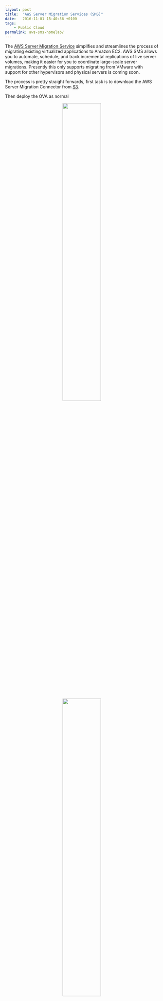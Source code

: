 ```yaml
---
layout: post
title:  "AWS Server Migration Services (SMS)"
date:   2016-11-01 15:40:56 +0100
tags:
    - Public Cloud
permalink: aws-sms-homelab/
---
```

The [AWS Server Migration Service](https://aws.amazon.com/server-migration-service/) simplifies and streamlines the process of migrating existing virtualized applications to Amazon EC2. AWS SMS allows you to automate, schedule, and track incremental replications of live server volumes, making it easier for you to coordinate large-scale server migrations. Presently this only supports migrating from VMware with support for other hypervisors and physical servers is coming soon.

The process is pretty straight forwards,  first task is to download the AWS Server Migration Connector from [S3](https://s3.amazonaws.com/sms-connector/AWS-SMS-Connector.ova).

Then deploy the OVA as normal  
<center><img src="/images/aws-sms-ova-deploy.jpeg" width="50%"></center>

<center><img src="/images/aws-sms-ova-deploy-final.jpeg" width="50%"></center>

The Connector has a web UI, once deployed connect open browser to https://dhcp-addr
<center><img src="/images/aws-sma-cfg-wiz.jpeg" width="50%"></center>

The SMS Connector needst to connect to your AWS account and therefore we need to create a user with the "ServerMigrationConnector" role attached.
<center><img src="/images/aws-sms-account.jpeg" width="50%"></center>

The setup wizard guides you through the following steps,

* Step 1: License Agreement
* Step 2: Create a Password
* Step 3: Network Info
* Step 4: Log Uploads and Upgrades
* Step 5: Server Migration Service

Once configuration is complete the connection to AWS and vCenter should show good in the connector configuration.
<center><img src="/images/aws-sma-cfg-complete.jpeg" width="50%"></center>

If we then connect to AWS we can see the connector.
<center><img src="/images/aws-sma-cfg-complete-console.jpeg" width="50%"></center>

The first task to complete is importing the server catalog from the Connector and inspect the vCenter Server inventory.
<center><img src="/images/aws-sma-import.jpeg" width="50%"></center>

We need a custom role creating to import a virtual machine.  To do this create a local file named trust-policy.json with the following content:  

```  
{  
    "Version": "2012-10-17",  
    "Statement": [  
        {  
            "Sid": "",  
            "Effect": "Allow",  
            "Principal": {  
                "Service": "sms.amazonaws.com"  
            },  
            "Action": "sts:AssumeRole",  
            "Condition": {  
                "StringEquals": {  
                    "sts:ExternalId": "sms"  
                }  
            }  
        }  
    ]  
}  
```   

Create a local file named role-policy.json with the following content:  

```  
{  
    "Version": "2012-10-17",  
    "Statement": [  
        {  
            "Effect": "Allow",  
            "Action": [  
                "ec2:ModifySnapshotAttribute",  
                "ec2:CopySnapshot",  
                "ec2:CopyImage",  
                "ec2:DeleteSnapshot",  
                "ec2:DescribeImages",  
                "ec2:DescribeSnapshots"  
            ],  
            "Resource": "*"  
        }  
    ]  
}  
```  

At a command prompt, go to the directory where you stored the two JSON policy files, and run the following commands to create the SMS service role:  

    aws iam create-role --role-name sms --assume-role-policy-document file://trust-policy.json
    aws iam put-role-policy --role-name sms --policy-name sms --policy-document file:/

Once the vCenter Server Inventory is imported to AWS SMS, and the role is created we can create our first replication job. The first task the initial replication performs is to create a persistent VMware snapshot, it's important to remember to have enough disk capacity to hold snapshots.
<center><img src="/images/aws-sms-seed-snapshot.jpeg" width="50%"></center>

After a little while we can check the Run History and see that it completes and has created an AMI in this example ami-73d68300.
<center><img src="/images/aws-sms-replication.jpeg" width="50%"></center>

This newly created AMI can then be launched at any time from this in ec2.

Performing the initial 'seed' replication copy of a server can take a while, during this time changes are likely to have been made to the source virtual machine. Therefore delta replications can be taken, if you recall the seeding process creates a persistent snapshot, a delta replication therefore contains only the changes between the point seed was taken and now.

Its worth mentioning that taking VMware snapshots of running virtual machines works well, but are very slow due to the active memory, for example taking a delta snapshot of a 13byte change on a running VM took 43minutes. Prior to performing a migration you would want to shutdown the source,  force a delta replication and then power on in EC2.  This would not only be much quicker,  but it would be essential to ensure changes not made after taking the delta.

AWS Console - SMS Console Status Issue
======================================
During my first seed replication,  I used a small CentOS7 VM at (1GB OS 2GB swap) I started this around 5pm and left it running all night,  on checking the AWS Console at 9am it still had not completed.
<center><img src="/images/aws-sma-import-status.jpeg" width="50%"></center>

While I don't have the worlds fastest internet upload connection this should have completed in 16hrs so I went in search of the log files.  Usefully if you connect to the web UI of the SMS Connector there is a 'Support Link' one of which is 'Download Log Bundle'. Clicking this downloads connector-debug.tar.gz after a lot of trial and error looking through the various files within I found,
    /connector-debug/var/log/connector/sms-replications-poller.log

The SMS Connector replication poller appears to be a Java application which performs the inventory and upload services. The output is left quite verbose so its fairly easy to following the upload process in summary it flows like this,  

* ValidateReplicationJob (Connects to vCenter and confirms permissions)
* CREATE_UPLOAD_BUCKET (Connects to S3 and creates a bucket)
* CREATE_BASE_SNAPSHOT (Connects to vCenter and creates a snapshot)
* UPLOAD_BASE_SNAPSHOT (Starts a InMemoryStreamingMultipartUpload of snapshot to S3)

For my upload I can see it starting well and uploading,

``` 
2016-11-01 17:08:21.447 [INFO ] [RTP:sms-job-75a5401c:sms-run-04a4416d:UploadBaseSnapshot] ReplicationTaskPoller:184 - ---------------------------------------------------------------
2016-11-01 17:08:21.447 [INFO ] [RTP:sms-job-75a5401c:sms-run-04a4416d:UploadBaseSnapshot] ReplicationTaskPoller:185 - 	MESSAGE: UPLOAD_BASE_SNAPSHOT
2016-11-01 17:08:21.451 [INFO ] [RTP:sms-job-75a5401c:sms-run-04a4416d:UploadBaseSnapshot] ReplicationTaskPoller:216 - 	Available slots: 10 LRO, 20 fast. Used LRO slot.
2016-11-01 17:08:21.451 [INFO ] [RTP:sms-job-75a5401c:sms-run-04a4416d:UploadBaseSnapshot] ReplicationTaskPoller:228 - 	STARTED: UPLOAD_BASE_SNAPSHOT
2016-11-01 17:08:21.451 [INFO ] [RTP:sms-job-75a5401c:sms-run-04a4416d:UploadBaseSnapshot] ReplicationTaskPoller:229 - ---------------------------------------------------------------
2016-11-01 17:08:21.632 [INFO ] [sms-job-75a5401c:sms-run-04a4416d:UploadBaseSnapshot] SMSClient:156 - SendMessage: {Type: UPLOAD_BASE_SNAPSHOT_RESULT, ContextToken: sms-job-75a5401c:sms-run-04a4416d:UploadBaseSnapshot, TaskState: STARTING}
2016-11-01 17:08:22.961 [INFO ] [sms-job-75a5401c:sms-run-04a4416d:UploadBaseSnapshot] UploadBaseSnapshotBasicOperation:88 - Successfully responded to SMS to start the task
2016-11-01 17:08:22.961 [INFO ] [sms-job-75a5401c:sms-run-04a4416d:UploadBaseSnapshot] VSphereClientFactory:52 - Logging into vcenter.darrylcauldwell.local as administrator@vsphere.local
2016-11-01 17:08:23.039 [INFO ] [sms-job-75a5401c:sms-run-04a4416d:UploadBaseSnapshot] VSphereClient:90 - Connected: vSphere session, login: 'VSPHERE.LOCAL\Administrator', IP/Hostname: vcenter.darrylcauldwell.local, Product: VMware vCenter Server 6.0.0 build-3634794, apiVersion: 6.0, OS: linux-x64, Server instanceUuid: 25e94de5-86ce-4284-b3f7-004d54883739
2016-11-01 17:08:23.042 [INFO ] [sms-job-75a5401c:sms-run-04a4416d:UploadBaseSnapshot] SmsVSphereClientFactory:69 - Connected to vSphere: VMware vCenter Server 6.0.0 build-3634794
2016-11-01 17:08:23.042 [INFO ] [sms-job-75a5401c:sms-run-04a4416d:UploadBaseSnapshot] UploadBaseSnapshotBasicOperation:376 - vSphere session, login: 'VSPHERE.LOCAL\Administrator', IP/Hostname: vcenter.darrylcauldwell.local, Product: VMware vCenter Server 6.0.0 build-3634794, apiVersion: 6.0, OS: linux-x64, Server instanceUuid: 25e94de5-86ce-4284-b3f7-004d54883739
2016-11-01 17:08:23.313 [INFO ] [sms-job-75a5401c:sms-run-04a4416d:UploadBaseSnapshot] EsxCertificateUtils:22 - ESX certificate of HostSystem:host-20 @ https://vcenter.darrylcauldwell.local/sdk of VirtualMachine:vm-162 @ https://vcenter.darrylcauldwell.local/sdk found, size: 1468
2016-11-01 17:08:23.320 [INFO ] [sms-job-75a5401c:sms-run-04a4416d:UploadBaseSnapshot] UploadBaseSnapshotBasicOperation:99 - Snapshot: snapshot-164
2016-11-01 17:08:23.437 [INFO ] [Thread-7] UploadBaseSnapshotBasicOperation$1:130 - Renewed lease...
2016-11-01 17:08:23.444 [INFO ] [Finalizer] VSphereClient:280 - Already logged out.
2016-11-01 17:08:23.445 [INFO ] [Finalizer] VSphereClient:280 - Already logged out.
2016-11-01 17:08:23.465 [INFO ] [sms-job-75a5401c:sms-run-04a4416d:UploadBaseSnapshot] SnapshotStream:163 - Vmdkurl: https://esx2.darrylcauldwell.local/nfc/52da312e-52f9-ae78-46dd-687261688222/disk-1.vmdk
2016-11-01 17:08:23.465 [INFO ] [sms-job-75a5401c:sms-run-04a4416d:UploadBaseSnapshot] SnapshotStream:176 - Added vmdkurl: https://esx2.darrylcauldwell.local/nfc/52da312e-52f9-ae78-46dd-687261688222/disk-1.vmdk and contentID: 4e3f3d82a59ef77087fee67c67ee9838 to the map
2016-11-01 17:08:23.465 [INFO ] [sms-job-75a5401c:sms-run-04a4416d:UploadBaseSnapshot] SnapshotStream:181 - Got vmdkUrls...
2016-11-01 17:08:23.467 [INFO ] [sms-job-75a5401c:sms-run-04a4416d:UploadBaseSnapshot] UploadBaseSnapshotBasicOperation:283 - Starting progress updater...
2016-11-01 17:08:23.468 [INFO ] [sms-job-75a5401c:sms-run-04a4416d:UploadBaseSnapshot] UploadBaseSnapshotBasicOperation:285 - Progress updater started
2016-11-01 17:08:23.469 [INFO ] [sms-job-75a5401c:sms-run-04a4416d:UploadBaseSnapshot] UploadBaseSnapshotBasicOperation:171 - URL: https://esx2.darrylcauldwell.local/nfc/52da312e-52f9-ae78-46dd-687261688222/disk-1.vmdkDiskInfoDiskInfo(controllerName=VirtualLsiLogicController, controllerKey=1000, busNumber=0, unitNumber=0, longContentId=4e3f3d82a59ef77087fee67c67ee9838, capacityInBytes=17179869184)
2016-11-01 17:08:23.499 [INFO ] [sms-job-75a5401c:sms-run-04a4416d:UploadBaseSnapshot] UploadBaseSnapshotBasicOperation:178 - sms-job-75a5401c/sms-run-04a4416d/4e3f3d82a59ef77087fee67c67ee9838.vmdk
2016-11-01 17:08:23.501 [INFO ] [sms-job-75a5401c:sms-run-04a4416d:UploadBaseSnapshot] InMemoryStreamingMultipartUpload:53 - Initiating upload
2016-11-01 17:08:24.364 [INFO ] [sms-job-75a5401c:sms-run-04a4416d:UploadBaseSnapshot] InMemoryStreamingMultipartUpload:62 - Upload initiated, upload Id:HX5mm4ELRT17CGnsm4a6voAjP4ryyCTnb34qy1C0_1aMKE8zJtuo1Ob7sN56GMbIyFYjTRaB8lFzKUq2AwBOmJFmywRI2zzURdhmKk_yivl7Zzo5LcbvHaOBiabEMHOw
2016-11-01 17:08:24.364 [INFO ] [sms-job-75a5401c:sms-run-04a4416d:UploadBaseSnapshot] InMemoryStreamingMultipartUpload:71 - Attempting to upload part 1
2016-11-01 17:08:28.605 [INFO ] [pool-2-thread-1] SMSClient:156 - SendMessage: {Type: UPLOAD_BASE_SNAPSHOT_RESULT, ContextToken: sms-job-75a5401c:sms-run-04a4416d:UploadBaseSnapshot, TaskState: ONGOING, Progress: 0}
2016-11-01 17:08:31.060 [INFO ] [sms-job-75a5401c:sms-run-04a4416d:UploadBaseSnapshot] InMemoryStreamingMultipartUpload:79 - Uploading part 1
2016-11-01 17:30:37.399 [INFO ] [sms-job-75a5401c:sms-run-04a4416d:UploadBaseSnapshot] InMemoryStreamingMultipartUpload:89 - Bytes Transferred: 104857600
2016-11-01 17:30:37.400 [INFO ] [sms-job-75a5401c:sms-run-04a4416d:UploadBaseSnapshot] InMemoryStreamingMultipartUpload:103 - Part uploaded
2016-11-01 17:30:37.400 [INFO ] [sms-job-75a5401c:sms-run-04a4416d:UploadBaseSnapshot] UploadBaseSnapshotBasicOperation:197 - Upload Progress Percentage: 0
2016-11-01 17:30:37.400 [INFO ] [sms-job-75a5401c:sms-run-04a4416d:UploadBaseSnapshot] InMemoryStreamingMultipartUpload:71 - Attempting to upload part 2
2016-11-01 17:30:46.970 [INFO ] [sms-job-75a5401c:sms-run-04a4416d:UploadBaseSnapshot] InMemoryStreamingMultipartUpload:79 - Uploading part 2
2016-11-01 18:15:48.541 [INFO ] [sms-job-75a5401c:sms-run-04a4416d:UploadBaseSnapshot] UploadBaseSnapshotBasicOperation:197 - Upload Progress Percentage: 1
``` 

However it then looks like Part 2 fails to upload with java.io.IOException

``` 
2016-11-01 18:15:48.599 [ERROR] [sms-job-75a5401c:sms-run-04a4416d:UploadBaseSnapshot] UploadBaseSnapshotBasicOperation:227 - Failed when uploading base disk(s) to S3......
java.io.IOException: Premature EOF
2016-11-01 18:15:48.727 [INFO ] [sms-job-75a5401c:sms-run-04a4416d:UploadBaseSnapshot] SMSClient:156 - SendMessage: {Type: UPLOAD_BASE_SNAPSHOT_RESULT, ContextToken: sms-job-75a5401c:sms-run-04a4416d:UploadBaseSnapshot, TaskState: ERROR, StatusCode: CONNECTOR_ERROR, StatusMessage: Failed to upload base disk(s) to S3. Please try again. If this problem persists, please contact AWS support: Premature EOF, DiagnosticMessage: java.io.IOException: Premature EOF
2016-11-01 18:15:48.727 [INFO ] [sms-job-75a5401c:sms-run-04a4416d:UploadBaseSnapshot] SMSClient:156 - SendMessage: {Type: UPLOAD_BASE_SNAPSHOT_RESULT, ContextToken: sms-job-75a5401c:sms-run-04a4416d:UploadBaseSnapshot, TaskState: ERROR, StatusCode: CONNECTOR_ERROR, StatusMessage: Failed to upload base disk(s) to S3. Please try again. If this problem persists, please contact AWS support: Premature EOF, DiagnosticMessage: java.io.IOException: Premature EOF
``` 

The java job sms-job-75a5401c:sms-run-04a4416d:UploadBaseSnapshot then appears to exit and think its finished upload of base snapshot.

``` 
2016-11-01 18:15:49.590 [INFO ] [sms-job-75a5401c:sms-run-04a4416d:UploadBaseSnapshot] ReplicationTaskPoller:249 - ---------------------------------------------------------------
2016-11-01 18:15:49.590 [INFO ] [sms-job-75a5401c:sms-run-04a4416d:UploadBaseSnapshot] ReplicationTaskPoller:250 - 	FINISHED: UPLOAD_BASE_SNAPSHOT:sms-job-75a5401c:sms-run-04a4416d:UploadBaseSnapshot
2016-11-01 18:15:49.590 [INFO ] [sms-job-75a5401c:sms-run-04a4416d:UploadBaseSnapshot] ReplicationTaskPoller:252 - ---------------------------------------------------------------
``` 

This appears bad, not because the upload failed as uploads do fail, but bad that as the AWS Console SMS Service shows that the upload is progressing without error when actually the Connector has failed and is not uploading.

For when the console does not work as expected, its always useful to check via the AWS CLI, the documentation shows using the 'sms' command with aws. I had initially AWS CLI version 1.11.1 installed but as SMS was new I looked and noticed 1.12.1 had been released the official documentation doesnn't describe this very well but to do this on Mac you just use pip to perform the upgrade.

    pip install --upgrade awscli

Once I had 1.12.1 installed I tried again but still the sms command was not available :-(